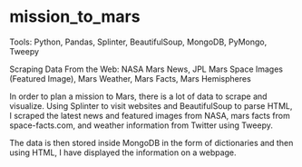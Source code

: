 # mission_to_mars

Tools: Python, Pandas, Splinter, BeautifulSoup, MongoDB, PyMongo, Tweepy

Scraping Data From the Web: NASA Mars News, JPL Mars Space Images (Featured Image), Mars Weather, Mars Facts, Mars Hemispheres

In order to plan a mission to Mars, there is a lot of data to scrape and visualize. Using Splinter to visit websites and BeautifulSoup to parse HTML, I scraped the latest news and featured images from NASA, mars facts from space-facts.com, and weather information from Twitter using Tweepy. 

The data is then stored inside MongoDB in the form of dictionaries and then using HTML, I have displayed the information on a webpage. 